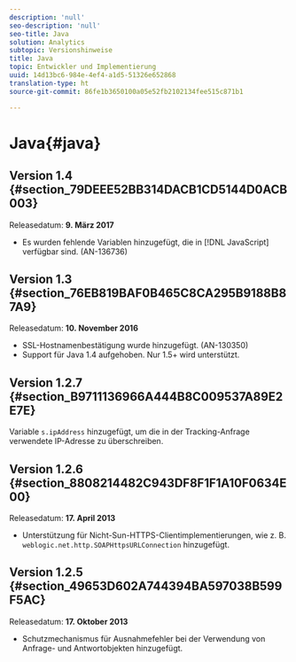 ```yaml
---
description: 'null'
seo-description: 'null'
seo-title: Java
solution: Analytics
subtopic: Versionshinweise
title: Java
topic: Entwickler und Implementierung
uuid: 14d13bc6-984e-4ef4-a1d5-51326e652868
translation-type: ht
source-git-commit: 86fe1b3650100a05e52fb2102134fee515c871b1

---
```



# Java{#java}

## Version 1.4 {#section_79DEEE52BB314DACB1CD5144D0ACB003}

Releasedatum: **9. März 2017**

* Es wurden fehlende Variablen hinzugefügt, die in [!DNL JavaScript] verfügbar sind. (AN-136736)

## Version 1.3 {#section_76EB819BAF0B465C8CA295B9188B87A9}

Releasedatum: **10. November 2016**

* SSL-Hostnamenbestätigung wurde hinzugefügt. (AN-130350)
* Support für Java 1.4 aufgehoben. Nur 1.5+ wird unterstützt.

## Version 1.2.7 {#section_B9711136966A444B8C009537A89E2E7E}

Variable `s.ipAddress` hinzugefügt, um die in der Tracking-Anfrage verwendete IP-Adresse zu überschreiben.

## Version 1.2.6 {#section_8808214482C943DF8F1F1A10F0634E00}

Releasedatum: **17. April 2013**

* Unterstützung für Nicht-Sun-HTTPS-Clientimplementierungen, wie z. B. `weblogic.net.http.SOAPHttpsURLConnection` hinzugefügt.

## Version 1.2.5 {#section_49653D602A744394BA597038B599F5AC}

Releasedatum: **17. Oktober 2013**

* Schutzmechanismus für Ausnahmefehler bei der Verwendung von Anfrage- und Antwortobjekten hinzugefügt.

